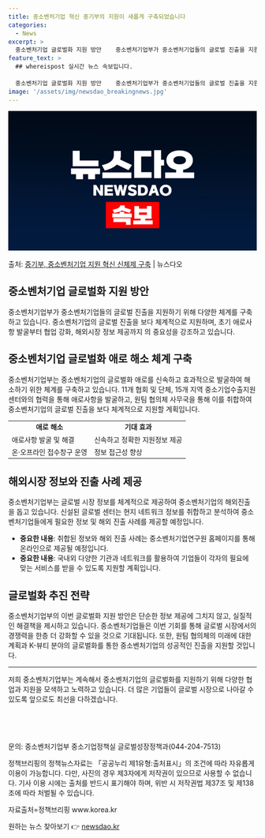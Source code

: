 ```yaml
---
title: 중소벤처기업 혁신 중기부의 지원이 새롭게 구축되었습니다
categories:
  - News
excerpt: >
  중소벤처기업 글로벌화 지원 방안    중소벤처기업부가 중소벤처기업들의 글로벌 진출을 지원하기 위해 다양한 체…
feature_text: >
  ## whereispost 실시간 뉴스 속보입니다.

  중소벤처기업 글로벌화 지원 방안    중소벤처기업부가 중소벤처기업들의 글로벌 진출을 지원하기 위해 다양한 체…
image: '/assets/img/newsdao_breakingnews.jpg'
---
```


![뉴스다오 속보](/assets/img/newsdao_breakingnews.jpg)

<p>출처: <a href="https://newsdao.kr/4476" rel="dofollow">중기부, 중소벤처기업 지원 혁신 신체제 구축</a> | 뉴스다오</p>

<h2 data-ke-size="size26">중소벤처기업 글로벌화 지원 방안</h2>
<p data-ke-size="size16">중소벤처기업부가 중소벤처기업들의 글로벌 진출을 지원하기 위해 다양한 체계를 구축하고 있습니다. 중소벤처기업의 글로벌 진출을 보다 체계적으로 지원하며, 초기 애로사항 발굴부터 협업 강화, 해외시장 정보 제공까지 의 중요성을 강조하고 있습니다.</p>

<h2 data-ke-size="size24">중소벤처기업 글로벌화 애로 해소 체계 구축</h2>
<p data-ke-size="size16">중소벤처기업부는 중소벤처기업의 글로벌화 애로를 신속하고 효과적으로 발굴하여 해소하기 위한 체계를 구축하고 있습니다. 11개 협회 및 단체, 15개 지역 중소기업수출지원센터와의 협력을 통해 애로사항을 발굴하고, 원팀 협의체 사무국을 통해 이를 취합하여 중소벤처기업의 글로벌 진출을 보다 체계적으로 지원할 계획입니다.</p>

<table>
    <tr>
        <td style="text-align: center; height: 17px;"><b>애로 해소</b></td>
        <td style="text-align: center; height: 17px;"><b>기대 효과</b></td>
    </tr>
    <tr>
        <td>애로사항 발굴 및 해결</td>
        <td>신속하고 정확한 지원정보 제공</td>
    </tr>
    <tr>
        <td>온·오프라인 접수창구 운영</td>
        <td>정보 접근성 향상</td>
    </tr>
</table>

<h2 data-ke-size="size24">해외시장 정보와 진출 사례 제공</h2>
<p data-ke-size="size16">중소벤처기업부는 글로벌 시장 정보를 체계적으로 제공하여 중소벤처기업의 해외진출을 돕고 있습니다. 신설된 글로벌 센터는 현지 네트워크 정보를 취합하고 분석하여 중소벤처기업들에게 필요한 정보 및 해외 진출 사례를 제공할 예정입니다.</p>

<ul>
    <li><b>중요한 내용</b>: 취합된 정보와 해외 진출 사례는 중소벤처기업연구원 홈페이지를 통해 온라인으로 제공될 예정입니다.</li>
    <li><b>중요한 내용</b>: 국내외 다양한 기관과 네트워크를 활용하여 기업들이 각자의 필요에 맞는 서비스를 받을 수 있도록 지원할 계획입니다.</li>
</ul>

<h2 data-ke-size="size24">글로벌화 추진 전략</h2>
<p data-ke-size="size16">중소벤처기업부의 이번 글로벌화 지원 방안은 단순한 정보 제공에 그치지 않고, 실질적인 해결책을 제시하고 있습니다. 중소벤처기업들은 이번 기회를 통해 글로벌 시장에서의 경쟁력을 한층 더 강화할 수 있을 것으로 기대됩니다. 또한, 원팀 협의체의 미래에 대한 계획과 K-뷰티 분야의 글로벌화를 통한 중소벤처기업의 성공적인 진출을 지원할 것입니다.</p>

<hr>

<p data-ke-size="size16">저희 중소벤처기업부는 계속해서 중소벤처기업의 글로벌화를 지원하기 위해 다양한 협업과 지원을 모색하고 노력하고 있습니다. 더 많은 기업들이 글로벌 시장으로 나아갈 수 있도록 앞으로도 최선을 다하겠습니다.</p>

<p data-ke-size="size16">&nbsp;</p>
<p data-ke-size="size16">&nbsp;</p>

<p data-ke-size="size16">문의: 중소벤처기업부 중소기업정책실 글로벌성장정책과(044-204-7513)</p>
<p data-ke-size="size16">정책브리핑의 정책뉴스자료는 「공공누리 제1유형:출처표시」의 조건에 따라 자유롭게 이용이 가능합니다. 다만, 사진의 경우 제3자에게 저작권이 있으므로 사용할 수 없습니다. 기사 이용 시에는 출처를 반드시 표기해야 하며, 위반 시 저작권법 제37조 및 제138조에 따라 처벌될 수 있습니다.</p>
<p data-ke-size="size16">자료출처=정책브리핑 www.korea.kr</p> 

원하는 뉴스 찾아보기 👉 <a href="https://newsdao.kr" rel="dofollow">newsdao.kr</a>


